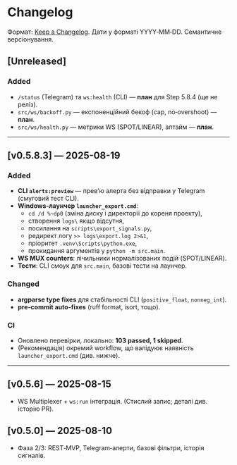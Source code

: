 # Changelog

Формат: [Keep a Changelog](https://keepachangelog.com). Дати у форматі YYYY‑MM‑DD. Семантичне версіонування.

## [Unreleased]

### Added
- `/status` (Telegram) та `ws:health` (CLI) — **план** для Step 5.8.4 (ще не реліз).
- `src/ws/backoff.py` — експоненційний бекоф (cap, no‑overshoot) — **план**.
- `src/ws/health.py` — метрики WS (SPOT/LINEAR), аптайм — **план**.

---

## [v0.5.8.3] — 2025-08-19
### Added
- **CLI `alerts:preview`** — прев’ю алерта без відправки у Telegram (смуговий тест CLI).
- **Windows‑лаунчер `launcher_export.cmd`**:
  - `cd /d %~dp0` (зміна диску і директорії до кореня проекту),
  - створення `logs\` якщо відсутня,
  - посилання на `scripts\export_signals.py`,
  - редирект логу `>> logs\export.log 2>&1`,
  - пріоритет `.venv\Scripts\python.exe`,
  - прокидання аргументів у `python -m src.main`.
- **WS MUX counters**: лічильники нормалізованих подій (SPOT/LINEAR).
- **Тести**: CLI смоук для `src.main`, базові тести на лаунчер.

### Changed
- **argparse type fixes** для стабільності CLI (`positive_float`, `nonneg_int`).
- **pre-commit auto-fixes** (ruff format, isort, тощо).

### CI
- Оновлено перевірки, локально: **103 passed, 1 skipped**.
- (Рекомендація) окремий workflow, що валідуює наявність `launcher_export.cmd` (див. нижче).

---

## [v0.5.6] — 2025-08-15
- WS Multiplexer + `ws:run` інтеграція. (Стислий запис; деталі див. історію PR).

## [v0.5.0] — 2025-08-10
- Фаза 2/3: REST‑MVP, Telegram‑алерти, базові фільтри, історія сигналів.
